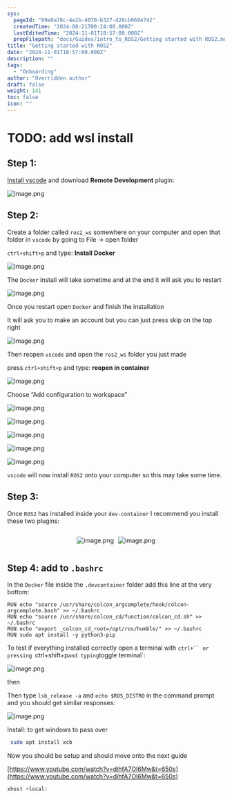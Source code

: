 ```yaml
---
sys:
  pageId: "89e0a78c-4e2b-4070-b327-d28cb0694742"
  createdTime: "2024-08-21T00:24:00.000Z"
  lastEditedTime: "2024-11-01T18:57:00.000Z"
  propFilepath: "docs/Guides/intro_to_ROS2/Getting started with ROS2.md"
title: "Getting started with ROS2"
date: "2024-11-01T18:57:00.000Z"
description: ""
tags:
  - "Onboarding"
author: "Overridden author"
draft: false
weight: 141
toc: false
icon: ""
---
```


# TODO: add wsl install

## Step 1:

[Install vscode](https://code.visualstudio.com/download) and download **Remote Development** plugin:

![image.png](https://prod-files-secure.s3.us-west-2.amazonaws.com/d518164a-d88e-44d1-a4ee-3adb3bd8bce0/efb52993-1881-4a40-b95e-6f020334f022/image.png?X-Amz-Algorithm=AWS4-HMAC-SHA256&X-Amz-Content-Sha256=UNSIGNED-PAYLOAD&X-Amz-Credential=ASIAZI2LB4667JBURKJG%2F20250217%2Fus-west-2%2Fs3%2Faws4_request&X-Amz-Date=20250217T100848Z&X-Amz-Expires=3600&X-Amz-Security-Token=IQoJb3JpZ2luX2VjEEkaCXVzLXdlc3QtMiJHMEUCIEQrNd0DxNE%2F7JuxeY5x67f4Vqn12BfT6hjdHyoOwTpRAiEA7AiJF3UCHZwwGGTqkA2h2AxHGyzZ3k5QlUaO1Dh9YS8q%2FwMIchAAGgw2Mzc0MjMxODM4MDUiDHfLEcPbnzdh29gqDyrcA0vLBRA%2FgGJ9rWpnlvdWsNaql642roAjurxYRPfgsfMDo7CCYWNihUJMaF95GUe8O3aa7iH1gD255xSNcvmoy9ojmNLBvlMkvI55Zq8q%2B6pVEaNUu7VnQjKwdAqAtvYDedxyS7SXo%2BK4hZrNelmqntWf61GRj%2BtDXCUT6Tg6oonofLIIIJPgg9YKt0LH8xFFRxSSgYomXM4VoooJTPnyHN5blHorpQJ0oSroqs6dAjCS6TvWKJucFFRD2C5IstKdVYCw%2By8PQ7QeNrt6hctNi0st%2B6%2BIe1S8ezZHZbylYDoo9yYN1xPFK%2F1w2sbztXEepbbk%2Bbren0xj6yn%2FiYZkmYT55zPbqf2VG95WntP0Q3VD9%2BEZvjrQ5rfFmdWGvHBvY3xCMXIAc5RyNwdRseyUJbeXU60uNLHERdJsWo1%2F%2BnFGwyavSL56dgLQiUF%2B%2BOzx%2BNom7AxNCA%2Bb0ceNzC8dBIgrEZ7wQ09B639epBSpVIMEZQnnLE8JDymMB5ia4pfbLeF1xWgHjtylmgAJnsM%2BIkheudtTCa2l0VOdeLClp%2FjntNTGcdWL%2BD3%2FaC8dBBYOnFXmSPbfruHrs9wJvdPdGxO%2BW2OnXe0stwXshVQnwtCl4%2BTqfT0f8etVO9CDMNHpy70GOqUBzSpdiY7jkBDY%2FkRHsWCCKGWfQl1HHnaU5F5xglmnwhUMS%2FQEryFgWWxTxkhm9LtsXrp3gactn74QCrpTfg4bdB%2FuarEYlq3gpyII7Nrdh7k85R7uzRcmKIORCO1T9ZOQkGCoxzt4Mdxwuc%2B%2FCZcgMKJjGfNwHfohKNFOEaZHmg1UtSgr5vPFUrlmxk%2B1CdA%2FFrv2QzPxh6A7Ud5eZT%2B4hfOoLJSe&X-Amz-Signature=daa79e78e2291ee2f9d57057d6bb95057227a806c8cc83ae7717598ccec7bc0a&X-Amz-SignedHeaders=host&x-id=GetObject)

## Step 2:

Create a folder called `ros2_ws` somewhere on your computer and open that folder in `vscode` by going to File → open folder 

`ctrl+shift+p` and type: **Install Docker**

![image.png](https://prod-files-secure.s3.us-west-2.amazonaws.com/d518164a-d88e-44d1-a4ee-3adb3bd8bce0/2269dc0e-1cd5-47ff-bceb-c04ad9b2eab0/image.png?X-Amz-Algorithm=AWS4-HMAC-SHA256&X-Amz-Content-Sha256=UNSIGNED-PAYLOAD&X-Amz-Credential=ASIAZI2LB4667JBURKJG%2F20250217%2Fus-west-2%2Fs3%2Faws4_request&X-Amz-Date=20250217T100848Z&X-Amz-Expires=3600&X-Amz-Security-Token=IQoJb3JpZ2luX2VjEEkaCXVzLXdlc3QtMiJHMEUCIEQrNd0DxNE%2F7JuxeY5x67f4Vqn12BfT6hjdHyoOwTpRAiEA7AiJF3UCHZwwGGTqkA2h2AxHGyzZ3k5QlUaO1Dh9YS8q%2FwMIchAAGgw2Mzc0MjMxODM4MDUiDHfLEcPbnzdh29gqDyrcA0vLBRA%2FgGJ9rWpnlvdWsNaql642roAjurxYRPfgsfMDo7CCYWNihUJMaF95GUe8O3aa7iH1gD255xSNcvmoy9ojmNLBvlMkvI55Zq8q%2B6pVEaNUu7VnQjKwdAqAtvYDedxyS7SXo%2BK4hZrNelmqntWf61GRj%2BtDXCUT6Tg6oonofLIIIJPgg9YKt0LH8xFFRxSSgYomXM4VoooJTPnyHN5blHorpQJ0oSroqs6dAjCS6TvWKJucFFRD2C5IstKdVYCw%2By8PQ7QeNrt6hctNi0st%2B6%2BIe1S8ezZHZbylYDoo9yYN1xPFK%2F1w2sbztXEepbbk%2Bbren0xj6yn%2FiYZkmYT55zPbqf2VG95WntP0Q3VD9%2BEZvjrQ5rfFmdWGvHBvY3xCMXIAc5RyNwdRseyUJbeXU60uNLHERdJsWo1%2F%2BnFGwyavSL56dgLQiUF%2B%2BOzx%2BNom7AxNCA%2Bb0ceNzC8dBIgrEZ7wQ09B639epBSpVIMEZQnnLE8JDymMB5ia4pfbLeF1xWgHjtylmgAJnsM%2BIkheudtTCa2l0VOdeLClp%2FjntNTGcdWL%2BD3%2FaC8dBBYOnFXmSPbfruHrs9wJvdPdGxO%2BW2OnXe0stwXshVQnwtCl4%2BTqfT0f8etVO9CDMNHpy70GOqUBzSpdiY7jkBDY%2FkRHsWCCKGWfQl1HHnaU5F5xglmnwhUMS%2FQEryFgWWxTxkhm9LtsXrp3gactn74QCrpTfg4bdB%2FuarEYlq3gpyII7Nrdh7k85R7uzRcmKIORCO1T9ZOQkGCoxzt4Mdxwuc%2B%2FCZcgMKJjGfNwHfohKNFOEaZHmg1UtSgr5vPFUrlmxk%2B1CdA%2FFrv2QzPxh6A7Ud5eZT%2B4hfOoLJSe&X-Amz-Signature=d1f4519d7e655441dd95fd36dce2cc9624501584c3f3109f5ec3b306d802d81c&X-Amz-SignedHeaders=host&x-id=GetObject)

The `Docker` install will take sometime and at the end it will ask you to restart

![image.png](https://prod-files-secure.s3.us-west-2.amazonaws.com/d518164a-d88e-44d1-a4ee-3adb3bd8bce0/ed233f78-be33-4b1f-b89c-9c346c0e961e/image.png?X-Amz-Algorithm=AWS4-HMAC-SHA256&X-Amz-Content-Sha256=UNSIGNED-PAYLOAD&X-Amz-Credential=ASIAZI2LB4667JBURKJG%2F20250217%2Fus-west-2%2Fs3%2Faws4_request&X-Amz-Date=20250217T100848Z&X-Amz-Expires=3600&X-Amz-Security-Token=IQoJb3JpZ2luX2VjEEkaCXVzLXdlc3QtMiJHMEUCIEQrNd0DxNE%2F7JuxeY5x67f4Vqn12BfT6hjdHyoOwTpRAiEA7AiJF3UCHZwwGGTqkA2h2AxHGyzZ3k5QlUaO1Dh9YS8q%2FwMIchAAGgw2Mzc0MjMxODM4MDUiDHfLEcPbnzdh29gqDyrcA0vLBRA%2FgGJ9rWpnlvdWsNaql642roAjurxYRPfgsfMDo7CCYWNihUJMaF95GUe8O3aa7iH1gD255xSNcvmoy9ojmNLBvlMkvI55Zq8q%2B6pVEaNUu7VnQjKwdAqAtvYDedxyS7SXo%2BK4hZrNelmqntWf61GRj%2BtDXCUT6Tg6oonofLIIIJPgg9YKt0LH8xFFRxSSgYomXM4VoooJTPnyHN5blHorpQJ0oSroqs6dAjCS6TvWKJucFFRD2C5IstKdVYCw%2By8PQ7QeNrt6hctNi0st%2B6%2BIe1S8ezZHZbylYDoo9yYN1xPFK%2F1w2sbztXEepbbk%2Bbren0xj6yn%2FiYZkmYT55zPbqf2VG95WntP0Q3VD9%2BEZvjrQ5rfFmdWGvHBvY3xCMXIAc5RyNwdRseyUJbeXU60uNLHERdJsWo1%2F%2BnFGwyavSL56dgLQiUF%2B%2BOzx%2BNom7AxNCA%2Bb0ceNzC8dBIgrEZ7wQ09B639epBSpVIMEZQnnLE8JDymMB5ia4pfbLeF1xWgHjtylmgAJnsM%2BIkheudtTCa2l0VOdeLClp%2FjntNTGcdWL%2BD3%2FaC8dBBYOnFXmSPbfruHrs9wJvdPdGxO%2BW2OnXe0stwXshVQnwtCl4%2BTqfT0f8etVO9CDMNHpy70GOqUBzSpdiY7jkBDY%2FkRHsWCCKGWfQl1HHnaU5F5xglmnwhUMS%2FQEryFgWWxTxkhm9LtsXrp3gactn74QCrpTfg4bdB%2FuarEYlq3gpyII7Nrdh7k85R7uzRcmKIORCO1T9ZOQkGCoxzt4Mdxwuc%2B%2FCZcgMKJjGfNwHfohKNFOEaZHmg1UtSgr5vPFUrlmxk%2B1CdA%2FFrv2QzPxh6A7Ud5eZT%2B4hfOoLJSe&X-Amz-Signature=6834e95a844b9c867022fb38a35ed81509371d3959d4ab957dbbf4806f15f82e&X-Amz-SignedHeaders=host&x-id=GetObject)

Once you restart open `Docker` and finish the installation

It will ask you to make an account but you can just press skip on the top right

![image.png](https://prod-files-secure.s3.us-west-2.amazonaws.com/d518164a-d88e-44d1-a4ee-3adb3bd8bce0/21010ad9-1659-4fd9-9f59-9932a09b2a3d/image.png?X-Amz-Algorithm=AWS4-HMAC-SHA256&X-Amz-Content-Sha256=UNSIGNED-PAYLOAD&X-Amz-Credential=ASIAZI2LB4667JBURKJG%2F20250217%2Fus-west-2%2Fs3%2Faws4_request&X-Amz-Date=20250217T100848Z&X-Amz-Expires=3600&X-Amz-Security-Token=IQoJb3JpZ2luX2VjEEkaCXVzLXdlc3QtMiJHMEUCIEQrNd0DxNE%2F7JuxeY5x67f4Vqn12BfT6hjdHyoOwTpRAiEA7AiJF3UCHZwwGGTqkA2h2AxHGyzZ3k5QlUaO1Dh9YS8q%2FwMIchAAGgw2Mzc0MjMxODM4MDUiDHfLEcPbnzdh29gqDyrcA0vLBRA%2FgGJ9rWpnlvdWsNaql642roAjurxYRPfgsfMDo7CCYWNihUJMaF95GUe8O3aa7iH1gD255xSNcvmoy9ojmNLBvlMkvI55Zq8q%2B6pVEaNUu7VnQjKwdAqAtvYDedxyS7SXo%2BK4hZrNelmqntWf61GRj%2BtDXCUT6Tg6oonofLIIIJPgg9YKt0LH8xFFRxSSgYomXM4VoooJTPnyHN5blHorpQJ0oSroqs6dAjCS6TvWKJucFFRD2C5IstKdVYCw%2By8PQ7QeNrt6hctNi0st%2B6%2BIe1S8ezZHZbylYDoo9yYN1xPFK%2F1w2sbztXEepbbk%2Bbren0xj6yn%2FiYZkmYT55zPbqf2VG95WntP0Q3VD9%2BEZvjrQ5rfFmdWGvHBvY3xCMXIAc5RyNwdRseyUJbeXU60uNLHERdJsWo1%2F%2BnFGwyavSL56dgLQiUF%2B%2BOzx%2BNom7AxNCA%2Bb0ceNzC8dBIgrEZ7wQ09B639epBSpVIMEZQnnLE8JDymMB5ia4pfbLeF1xWgHjtylmgAJnsM%2BIkheudtTCa2l0VOdeLClp%2FjntNTGcdWL%2BD3%2FaC8dBBYOnFXmSPbfruHrs9wJvdPdGxO%2BW2OnXe0stwXshVQnwtCl4%2BTqfT0f8etVO9CDMNHpy70GOqUBzSpdiY7jkBDY%2FkRHsWCCKGWfQl1HHnaU5F5xglmnwhUMS%2FQEryFgWWxTxkhm9LtsXrp3gactn74QCrpTfg4bdB%2FuarEYlq3gpyII7Nrdh7k85R7uzRcmKIORCO1T9ZOQkGCoxzt4Mdxwuc%2B%2FCZcgMKJjGfNwHfohKNFOEaZHmg1UtSgr5vPFUrlmxk%2B1CdA%2FFrv2QzPxh6A7Ud5eZT%2B4hfOoLJSe&X-Amz-Signature=e46858faf58811123aaf62b30bb8ccb8a7f79f5efdb6b9e4890eacf23990c4b9&X-Amz-SignedHeaders=host&x-id=GetObject)

Then reopen `vscode` and open the `ros2_ws` folder you just made

press `ctrl+shift+p` and type: **reopen in container**

![image.png](https://prod-files-secure.s3.us-west-2.amazonaws.com/d518164a-d88e-44d1-a4ee-3adb3bd8bce0/4e93b8c2-41ad-488c-8095-c74205196118/image.png?X-Amz-Algorithm=AWS4-HMAC-SHA256&X-Amz-Content-Sha256=UNSIGNED-PAYLOAD&X-Amz-Credential=ASIAZI2LB4667JBURKJG%2F20250217%2Fus-west-2%2Fs3%2Faws4_request&X-Amz-Date=20250217T100848Z&X-Amz-Expires=3600&X-Amz-Security-Token=IQoJb3JpZ2luX2VjEEkaCXVzLXdlc3QtMiJHMEUCIEQrNd0DxNE%2F7JuxeY5x67f4Vqn12BfT6hjdHyoOwTpRAiEA7AiJF3UCHZwwGGTqkA2h2AxHGyzZ3k5QlUaO1Dh9YS8q%2FwMIchAAGgw2Mzc0MjMxODM4MDUiDHfLEcPbnzdh29gqDyrcA0vLBRA%2FgGJ9rWpnlvdWsNaql642roAjurxYRPfgsfMDo7CCYWNihUJMaF95GUe8O3aa7iH1gD255xSNcvmoy9ojmNLBvlMkvI55Zq8q%2B6pVEaNUu7VnQjKwdAqAtvYDedxyS7SXo%2BK4hZrNelmqntWf61GRj%2BtDXCUT6Tg6oonofLIIIJPgg9YKt0LH8xFFRxSSgYomXM4VoooJTPnyHN5blHorpQJ0oSroqs6dAjCS6TvWKJucFFRD2C5IstKdVYCw%2By8PQ7QeNrt6hctNi0st%2B6%2BIe1S8ezZHZbylYDoo9yYN1xPFK%2F1w2sbztXEepbbk%2Bbren0xj6yn%2FiYZkmYT55zPbqf2VG95WntP0Q3VD9%2BEZvjrQ5rfFmdWGvHBvY3xCMXIAc5RyNwdRseyUJbeXU60uNLHERdJsWo1%2F%2BnFGwyavSL56dgLQiUF%2B%2BOzx%2BNom7AxNCA%2Bb0ceNzC8dBIgrEZ7wQ09B639epBSpVIMEZQnnLE8JDymMB5ia4pfbLeF1xWgHjtylmgAJnsM%2BIkheudtTCa2l0VOdeLClp%2FjntNTGcdWL%2BD3%2FaC8dBBYOnFXmSPbfruHrs9wJvdPdGxO%2BW2OnXe0stwXshVQnwtCl4%2BTqfT0f8etVO9CDMNHpy70GOqUBzSpdiY7jkBDY%2FkRHsWCCKGWfQl1HHnaU5F5xglmnwhUMS%2FQEryFgWWxTxkhm9LtsXrp3gactn74QCrpTfg4bdB%2FuarEYlq3gpyII7Nrdh7k85R7uzRcmKIORCO1T9ZOQkGCoxzt4Mdxwuc%2B%2FCZcgMKJjGfNwHfohKNFOEaZHmg1UtSgr5vPFUrlmxk%2B1CdA%2FFrv2QzPxh6A7Ud5eZT%2B4hfOoLJSe&X-Amz-Signature=2a3fa797cb2918cd7176a8878f1866b7c1de3db6b2108db913ac07f0bd5afa3d&X-Amz-SignedHeaders=host&x-id=GetObject)

Choose “Add configuration to workspace”

![image.png](https://prod-files-secure.s3.us-west-2.amazonaws.com/d518164a-d88e-44d1-a4ee-3adb3bd8bce0/9560b282-5060-4989-ba37-97e7b2c22476/image.png?X-Amz-Algorithm=AWS4-HMAC-SHA256&X-Amz-Content-Sha256=UNSIGNED-PAYLOAD&X-Amz-Credential=ASIAZI2LB4667JBURKJG%2F20250217%2Fus-west-2%2Fs3%2Faws4_request&X-Amz-Date=20250217T100848Z&X-Amz-Expires=3600&X-Amz-Security-Token=IQoJb3JpZ2luX2VjEEkaCXVzLXdlc3QtMiJHMEUCIEQrNd0DxNE%2F7JuxeY5x67f4Vqn12BfT6hjdHyoOwTpRAiEA7AiJF3UCHZwwGGTqkA2h2AxHGyzZ3k5QlUaO1Dh9YS8q%2FwMIchAAGgw2Mzc0MjMxODM4MDUiDHfLEcPbnzdh29gqDyrcA0vLBRA%2FgGJ9rWpnlvdWsNaql642roAjurxYRPfgsfMDo7CCYWNihUJMaF95GUe8O3aa7iH1gD255xSNcvmoy9ojmNLBvlMkvI55Zq8q%2B6pVEaNUu7VnQjKwdAqAtvYDedxyS7SXo%2BK4hZrNelmqntWf61GRj%2BtDXCUT6Tg6oonofLIIIJPgg9YKt0LH8xFFRxSSgYomXM4VoooJTPnyHN5blHorpQJ0oSroqs6dAjCS6TvWKJucFFRD2C5IstKdVYCw%2By8PQ7QeNrt6hctNi0st%2B6%2BIe1S8ezZHZbylYDoo9yYN1xPFK%2F1w2sbztXEepbbk%2Bbren0xj6yn%2FiYZkmYT55zPbqf2VG95WntP0Q3VD9%2BEZvjrQ5rfFmdWGvHBvY3xCMXIAc5RyNwdRseyUJbeXU60uNLHERdJsWo1%2F%2BnFGwyavSL56dgLQiUF%2B%2BOzx%2BNom7AxNCA%2Bb0ceNzC8dBIgrEZ7wQ09B639epBSpVIMEZQnnLE8JDymMB5ia4pfbLeF1xWgHjtylmgAJnsM%2BIkheudtTCa2l0VOdeLClp%2FjntNTGcdWL%2BD3%2FaC8dBBYOnFXmSPbfruHrs9wJvdPdGxO%2BW2OnXe0stwXshVQnwtCl4%2BTqfT0f8etVO9CDMNHpy70GOqUBzSpdiY7jkBDY%2FkRHsWCCKGWfQl1HHnaU5F5xglmnwhUMS%2FQEryFgWWxTxkhm9LtsXrp3gactn74QCrpTfg4bdB%2FuarEYlq3gpyII7Nrdh7k85R7uzRcmKIORCO1T9ZOQkGCoxzt4Mdxwuc%2B%2FCZcgMKJjGfNwHfohKNFOEaZHmg1UtSgr5vPFUrlmxk%2B1CdA%2FFrv2QzPxh6A7Ud5eZT%2B4hfOoLJSe&X-Amz-Signature=1fccbf7dba642d042bf823036ee9769af039a095ac3c0cacd9ae164b24493b0d&X-Amz-SignedHeaders=host&x-id=GetObject)

![image.png](https://prod-files-secure.s3.us-west-2.amazonaws.com/d518164a-d88e-44d1-a4ee-3adb3bd8bce0/2ee63f81-886b-48e8-a553-dc6e5eac99e4/image.png?X-Amz-Algorithm=AWS4-HMAC-SHA256&X-Amz-Content-Sha256=UNSIGNED-PAYLOAD&X-Amz-Credential=ASIAZI2LB4667JBURKJG%2F20250217%2Fus-west-2%2Fs3%2Faws4_request&X-Amz-Date=20250217T100848Z&X-Amz-Expires=3600&X-Amz-Security-Token=IQoJb3JpZ2luX2VjEEkaCXVzLXdlc3QtMiJHMEUCIEQrNd0DxNE%2F7JuxeY5x67f4Vqn12BfT6hjdHyoOwTpRAiEA7AiJF3UCHZwwGGTqkA2h2AxHGyzZ3k5QlUaO1Dh9YS8q%2FwMIchAAGgw2Mzc0MjMxODM4MDUiDHfLEcPbnzdh29gqDyrcA0vLBRA%2FgGJ9rWpnlvdWsNaql642roAjurxYRPfgsfMDo7CCYWNihUJMaF95GUe8O3aa7iH1gD255xSNcvmoy9ojmNLBvlMkvI55Zq8q%2B6pVEaNUu7VnQjKwdAqAtvYDedxyS7SXo%2BK4hZrNelmqntWf61GRj%2BtDXCUT6Tg6oonofLIIIJPgg9YKt0LH8xFFRxSSgYomXM4VoooJTPnyHN5blHorpQJ0oSroqs6dAjCS6TvWKJucFFRD2C5IstKdVYCw%2By8PQ7QeNrt6hctNi0st%2B6%2BIe1S8ezZHZbylYDoo9yYN1xPFK%2F1w2sbztXEepbbk%2Bbren0xj6yn%2FiYZkmYT55zPbqf2VG95WntP0Q3VD9%2BEZvjrQ5rfFmdWGvHBvY3xCMXIAc5RyNwdRseyUJbeXU60uNLHERdJsWo1%2F%2BnFGwyavSL56dgLQiUF%2B%2BOzx%2BNom7AxNCA%2Bb0ceNzC8dBIgrEZ7wQ09B639epBSpVIMEZQnnLE8JDymMB5ia4pfbLeF1xWgHjtylmgAJnsM%2BIkheudtTCa2l0VOdeLClp%2FjntNTGcdWL%2BD3%2FaC8dBBYOnFXmSPbfruHrs9wJvdPdGxO%2BW2OnXe0stwXshVQnwtCl4%2BTqfT0f8etVO9CDMNHpy70GOqUBzSpdiY7jkBDY%2FkRHsWCCKGWfQl1HHnaU5F5xglmnwhUMS%2FQEryFgWWxTxkhm9LtsXrp3gactn74QCrpTfg4bdB%2FuarEYlq3gpyII7Nrdh7k85R7uzRcmKIORCO1T9ZOQkGCoxzt4Mdxwuc%2B%2FCZcgMKJjGfNwHfohKNFOEaZHmg1UtSgr5vPFUrlmxk%2B1CdA%2FFrv2QzPxh6A7Ud5eZT%2B4hfOoLJSe&X-Amz-Signature=6de6efcc31cf5090552fac56084634ea38c9818bd32005540adbc35cb83898f0&X-Amz-SignedHeaders=host&x-id=GetObject)

![image.png](https://prod-files-secure.s3.us-west-2.amazonaws.com/d518164a-d88e-44d1-a4ee-3adb3bd8bce0/ae1580b2-b048-407e-aed9-b584224a7a04/image.png?X-Amz-Algorithm=AWS4-HMAC-SHA256&X-Amz-Content-Sha256=UNSIGNED-PAYLOAD&X-Amz-Credential=ASIAZI2LB4667JBURKJG%2F20250217%2Fus-west-2%2Fs3%2Faws4_request&X-Amz-Date=20250217T100848Z&X-Amz-Expires=3600&X-Amz-Security-Token=IQoJb3JpZ2luX2VjEEkaCXVzLXdlc3QtMiJHMEUCIEQrNd0DxNE%2F7JuxeY5x67f4Vqn12BfT6hjdHyoOwTpRAiEA7AiJF3UCHZwwGGTqkA2h2AxHGyzZ3k5QlUaO1Dh9YS8q%2FwMIchAAGgw2Mzc0MjMxODM4MDUiDHfLEcPbnzdh29gqDyrcA0vLBRA%2FgGJ9rWpnlvdWsNaql642roAjurxYRPfgsfMDo7CCYWNihUJMaF95GUe8O3aa7iH1gD255xSNcvmoy9ojmNLBvlMkvI55Zq8q%2B6pVEaNUu7VnQjKwdAqAtvYDedxyS7SXo%2BK4hZrNelmqntWf61GRj%2BtDXCUT6Tg6oonofLIIIJPgg9YKt0LH8xFFRxSSgYomXM4VoooJTPnyHN5blHorpQJ0oSroqs6dAjCS6TvWKJucFFRD2C5IstKdVYCw%2By8PQ7QeNrt6hctNi0st%2B6%2BIe1S8ezZHZbylYDoo9yYN1xPFK%2F1w2sbztXEepbbk%2Bbren0xj6yn%2FiYZkmYT55zPbqf2VG95WntP0Q3VD9%2BEZvjrQ5rfFmdWGvHBvY3xCMXIAc5RyNwdRseyUJbeXU60uNLHERdJsWo1%2F%2BnFGwyavSL56dgLQiUF%2B%2BOzx%2BNom7AxNCA%2Bb0ceNzC8dBIgrEZ7wQ09B639epBSpVIMEZQnnLE8JDymMB5ia4pfbLeF1xWgHjtylmgAJnsM%2BIkheudtTCa2l0VOdeLClp%2FjntNTGcdWL%2BD3%2FaC8dBBYOnFXmSPbfruHrs9wJvdPdGxO%2BW2OnXe0stwXshVQnwtCl4%2BTqfT0f8etVO9CDMNHpy70GOqUBzSpdiY7jkBDY%2FkRHsWCCKGWfQl1HHnaU5F5xglmnwhUMS%2FQEryFgWWxTxkhm9LtsXrp3gactn74QCrpTfg4bdB%2FuarEYlq3gpyII7Nrdh7k85R7uzRcmKIORCO1T9ZOQkGCoxzt4Mdxwuc%2B%2FCZcgMKJjGfNwHfohKNFOEaZHmg1UtSgr5vPFUrlmxk%2B1CdA%2FFrv2QzPxh6A7Ud5eZT%2B4hfOoLJSe&X-Amz-Signature=f1e169ceae7f014ecc5632ffba11a1124e9e8e00b3484d25bddc7859e30064a5&X-Amz-SignedHeaders=host&x-id=GetObject)

![image.png](https://prod-files-secure.s3.us-west-2.amazonaws.com/d518164a-d88e-44d1-a4ee-3adb3bd8bce0/53255b28-f75e-430f-b9e3-c0ac8577e42b/image.png?X-Amz-Algorithm=AWS4-HMAC-SHA256&X-Amz-Content-Sha256=UNSIGNED-PAYLOAD&X-Amz-Credential=ASIAZI2LB4667JBURKJG%2F20250217%2Fus-west-2%2Fs3%2Faws4_request&X-Amz-Date=20250217T100848Z&X-Amz-Expires=3600&X-Amz-Security-Token=IQoJb3JpZ2luX2VjEEkaCXVzLXdlc3QtMiJHMEUCIEQrNd0DxNE%2F7JuxeY5x67f4Vqn12BfT6hjdHyoOwTpRAiEA7AiJF3UCHZwwGGTqkA2h2AxHGyzZ3k5QlUaO1Dh9YS8q%2FwMIchAAGgw2Mzc0MjMxODM4MDUiDHfLEcPbnzdh29gqDyrcA0vLBRA%2FgGJ9rWpnlvdWsNaql642roAjurxYRPfgsfMDo7CCYWNihUJMaF95GUe8O3aa7iH1gD255xSNcvmoy9ojmNLBvlMkvI55Zq8q%2B6pVEaNUu7VnQjKwdAqAtvYDedxyS7SXo%2BK4hZrNelmqntWf61GRj%2BtDXCUT6Tg6oonofLIIIJPgg9YKt0LH8xFFRxSSgYomXM4VoooJTPnyHN5blHorpQJ0oSroqs6dAjCS6TvWKJucFFRD2C5IstKdVYCw%2By8PQ7QeNrt6hctNi0st%2B6%2BIe1S8ezZHZbylYDoo9yYN1xPFK%2F1w2sbztXEepbbk%2Bbren0xj6yn%2FiYZkmYT55zPbqf2VG95WntP0Q3VD9%2BEZvjrQ5rfFmdWGvHBvY3xCMXIAc5RyNwdRseyUJbeXU60uNLHERdJsWo1%2F%2BnFGwyavSL56dgLQiUF%2B%2BOzx%2BNom7AxNCA%2Bb0ceNzC8dBIgrEZ7wQ09B639epBSpVIMEZQnnLE8JDymMB5ia4pfbLeF1xWgHjtylmgAJnsM%2BIkheudtTCa2l0VOdeLClp%2FjntNTGcdWL%2BD3%2FaC8dBBYOnFXmSPbfruHrs9wJvdPdGxO%2BW2OnXe0stwXshVQnwtCl4%2BTqfT0f8etVO9CDMNHpy70GOqUBzSpdiY7jkBDY%2FkRHsWCCKGWfQl1HHnaU5F5xglmnwhUMS%2FQEryFgWWxTxkhm9LtsXrp3gactn74QCrpTfg4bdB%2FuarEYlq3gpyII7Nrdh7k85R7uzRcmKIORCO1T9ZOQkGCoxzt4Mdxwuc%2B%2FCZcgMKJjGfNwHfohKNFOEaZHmg1UtSgr5vPFUrlmxk%2B1CdA%2FFrv2QzPxh6A7Ud5eZT%2B4hfOoLJSe&X-Amz-Signature=4e9c27c22ec547759fa02ed527eb4a5cfbf60dbf912476b1cfc8f6e6bb4b45be&X-Amz-SignedHeaders=host&x-id=GetObject)

![image.png](https://prod-files-secure.s3.us-west-2.amazonaws.com/d518164a-d88e-44d1-a4ee-3adb3bd8bce0/7c562767-5af9-4ffb-97d1-327bcdf4ee00/image.png?X-Amz-Algorithm=AWS4-HMAC-SHA256&X-Amz-Content-Sha256=UNSIGNED-PAYLOAD&X-Amz-Credential=ASIAZI2LB4667JBURKJG%2F20250217%2Fus-west-2%2Fs3%2Faws4_request&X-Amz-Date=20250217T100848Z&X-Amz-Expires=3600&X-Amz-Security-Token=IQoJb3JpZ2luX2VjEEkaCXVzLXdlc3QtMiJHMEUCIEQrNd0DxNE%2F7JuxeY5x67f4Vqn12BfT6hjdHyoOwTpRAiEA7AiJF3UCHZwwGGTqkA2h2AxHGyzZ3k5QlUaO1Dh9YS8q%2FwMIchAAGgw2Mzc0MjMxODM4MDUiDHfLEcPbnzdh29gqDyrcA0vLBRA%2FgGJ9rWpnlvdWsNaql642roAjurxYRPfgsfMDo7CCYWNihUJMaF95GUe8O3aa7iH1gD255xSNcvmoy9ojmNLBvlMkvI55Zq8q%2B6pVEaNUu7VnQjKwdAqAtvYDedxyS7SXo%2BK4hZrNelmqntWf61GRj%2BtDXCUT6Tg6oonofLIIIJPgg9YKt0LH8xFFRxSSgYomXM4VoooJTPnyHN5blHorpQJ0oSroqs6dAjCS6TvWKJucFFRD2C5IstKdVYCw%2By8PQ7QeNrt6hctNi0st%2B6%2BIe1S8ezZHZbylYDoo9yYN1xPFK%2F1w2sbztXEepbbk%2Bbren0xj6yn%2FiYZkmYT55zPbqf2VG95WntP0Q3VD9%2BEZvjrQ5rfFmdWGvHBvY3xCMXIAc5RyNwdRseyUJbeXU60uNLHERdJsWo1%2F%2BnFGwyavSL56dgLQiUF%2B%2BOzx%2BNom7AxNCA%2Bb0ceNzC8dBIgrEZ7wQ09B639epBSpVIMEZQnnLE8JDymMB5ia4pfbLeF1xWgHjtylmgAJnsM%2BIkheudtTCa2l0VOdeLClp%2FjntNTGcdWL%2BD3%2FaC8dBBYOnFXmSPbfruHrs9wJvdPdGxO%2BW2OnXe0stwXshVQnwtCl4%2BTqfT0f8etVO9CDMNHpy70GOqUBzSpdiY7jkBDY%2FkRHsWCCKGWfQl1HHnaU5F5xglmnwhUMS%2FQEryFgWWxTxkhm9LtsXrp3gactn74QCrpTfg4bdB%2FuarEYlq3gpyII7Nrdh7k85R7uzRcmKIORCO1T9ZOQkGCoxzt4Mdxwuc%2B%2FCZcgMKJjGfNwHfohKNFOEaZHmg1UtSgr5vPFUrlmxk%2B1CdA%2FFrv2QzPxh6A7Ud5eZT%2B4hfOoLJSe&X-Amz-Signature=1632ab2bd2496b6dc16e6d84f9cde3ac491a31ddb371fd215e682442e01ef6ff&X-Amz-SignedHeaders=host&x-id=GetObject)

`vscode` will now install `ROS2` onto your computer so this may take some time.

## Step 3:

Once `ROS2` has installed inside your `dev-container` I recommend you install these two plugins:

<div style="display: flex;flex-direction: row; column-gap:10px; max-width: 630px;justify-content: center;">
<div>

![image.png](https://prod-files-secure.s3.us-west-2.amazonaws.com/d518164a-d88e-44d1-a4ee-3adb3bd8bce0/3fc3d550-5a54-4ba1-ba6b-faa01cdb7369/image.png?X-Amz-Algorithm=AWS4-HMAC-SHA256&X-Amz-Content-Sha256=UNSIGNED-PAYLOAD&X-Amz-Credential=ASIAZI2LB466ZOYTIDLQ%2F20250217%2Fus-west-2%2Fs3%2Faws4_request&X-Amz-Date=20250217T100849Z&X-Amz-Expires=3600&X-Amz-Security-Token=IQoJb3JpZ2luX2VjEEkaCXVzLXdlc3QtMiJIMEYCIQCsnWSLdrfnPdt%2FW5Lub511Qwn0S9YzGt0GSjXIajlteQIhAKSvFkcmqNRZISrfZZUqY1bT%2BScpng1QaDsejAMStKQ%2BKv8DCHIQABoMNjM3NDIzMTgzODA1Igx3KgY%2FhIbHd1J5pjcq3AN3v%2Ba%2Fyw0Vs4WUT81r6yOhIhPwUU1tKA5e9zNssh6ymav5ytJ0ndYKr4AQgnB1q7Q16bTt2zOKY7KCNGzhz4iHgGcjzfYqzv5XsLUyWD9K9Xh9g9Jr%2F5QQUZ6yngg6dicw%2BtqxSMcvPNlyoXO5No40skTle1VDYffdWltkODcwPnxWpRtwE5099ojjaQhTUwcRCHbhbAfOkQiJ43jED89hgIf%2BEv1AGYZkEVfGEDIyAvUlsdd3MHyOnKprxoxD25091km4V0JvFxRQ9AL3TwPNENIUB2VQ6KiuAY%2BfZdsU%2Fpxml3MZxyOQ1lxNe%2FjV21kuSbDBVS6tYdBVXQ%2FuKVSDA4XRSxLcDXVCyrdLxlbRUSf%2FNvE5OpYpESkFHbVJhYSokR8Ixv4Ds5L%2FgV0VwVstf3x29aqJlYkZ3uxjsxynD4pdGs16ZNj2p7ZJ20utAxhHDY29H99sOU8HXKornTdv9JH8K0cLp1Tv4a8i%2FVNr1%2Fo10WICzRFR%2BidNaCuXrUdMhItxPI0UDTqQiVZlks5c3dktKoabga8r4kPBrD0oZOzyjPhl6PCtRISFNY%2BWjg%2BcwUo5h8Qc%2BBOVdnTuUar36I1BFu%2Ff4ZFH3Iy8yIeeXi9DSX433hb11L6KhjCB6su9BjqkAS6l5kJV1N0RP61yL%2F8klrnqmbqu4CVZM7D5%2BX5KOlrn6veVX1GGCbdsjUw1s%2B2j3wADezg2101ggiQyPN%2BTj4MzVMVro4HSSjGdR2bNZQnpgUYB7yd%2BEmjGnkPE28A7ceffp0pj4KDPpZlSZzJFCHqSVNIS66IFVkUZv0%2B7FV0b21FYhb6Gh3wmJHuF8gPFs3NhAexa5SO09UF2JVB%2BbId2rtDi&X-Amz-Signature=6d0509ab91298ba7acf8c8d066c2a1dcc13220e9ba3f6feb61fcaedbf80a18e7&X-Amz-SignedHeaders=host&x-id=GetObject)

</div>
<div>

![image.png](https://prod-files-secure.s3.us-west-2.amazonaws.com/d518164a-d88e-44d1-a4ee-3adb3bd8bce0/d994cc66-13c2-4093-a5a3-f84cf4601a82/image.png?X-Amz-Algorithm=AWS4-HMAC-SHA256&X-Amz-Content-Sha256=UNSIGNED-PAYLOAD&X-Amz-Credential=ASIAZI2LB46632A2JP6Y%2F20250217%2Fus-west-2%2Fs3%2Faws4_request&X-Amz-Date=20250217T100849Z&X-Amz-Expires=3600&X-Amz-Security-Token=IQoJb3JpZ2luX2VjEEkaCXVzLXdlc3QtMiJHMEUCIQDbTnM9pXr3Larn%2B%2BnVwjBoF1m2wq7dajiD83VAlRKHmAIgPZUEdE9hanJ89aBP8W64sjYJLinULBY7jt5rhzYN04Qq%2FwMIchAAGgw2Mzc0MjMxODM4MDUiDG0OsY%2B9qqtJP%2B98oyrcAwKORo9YhuLylsK2yMXPeALkhePCXq00qTU6Uq6PMpGsqgjKV2HsS2t0kPnzL8aY7mIO81a4qj3UotPu6OVaSplCj5t9Z55Vv98mb1ovLDjBfap1F8SIziBVIcPVr3RRT%2Bw8r0QmrSE2eYvRO4p80O6P4S9itwVnDGR%2BUxpYcZS3o%2Fw8q4UNV5dy5TrWC%2FnNoaX2okxr6gkUYbN3Ppm1EfVwqpSRdzLMdBlkGqqVO%2FhO6x1fpx4pXqg%2BMOowLQ5KT8qfEiT9hUfdpbwPRFPNYOiKXLWgcvzAcnDbW8jBUBTo94jxPDUrDit4YXMJUcXg4ANEzT8VG8EqobukGJ5BL3Xl0RvWzuNAq%2FrWB5z7rNZPaSnRZS5Ob%2BoLuHsp7i021LDB5i428D5f27YFC13Vo%2FYKBZZuIRSd18zY1yk8nGPykp3gyyzgDyBNeR0hnNNoqKpVpZRG%2FEsan9CP7iVEROi7jN%2B17PIwFtLVa%2BNLmg8rA8O5ZvumHTPWpOCGXaGUnOkCc%2FBpBBdHrzusvlci8ZNndsFSYg3g0f84hmnrPx2tXJlmwo207%2FMi5D5FyF8%2BxLVn4s1NoQrnNX6FRqmzp9NfkPJlpwA9d1qRAcq9BJ3DIOzT%2BTM%2BURFeCYZwMIjqy70GOqUB%2FoaROO%2FC%2FmJE9BQ0qeJju68G7QTdlLesF%2FFYCWIOfb7QQFrJEPMDI4rHtBHaPAdCqKXKggGgXVzYWE56PbzDjNo9brDLKGBQq%2FXYLjLZk4xHqGTj1Gjp8sTzlISo552misdz3HsM9zGzxyTWS4FRH6sZpnRPTOZxBK%2BdnCcrUUn2fGe2SG2hwzjukJEnhTpJsI8m6qFgUBiXeT%2FpvgL%2FXD%2BQdBew&X-Amz-Signature=f0a6676b96116e55462914eab8c7afdfb511bfceb815b775c6c4870e593c4660&X-Amz-SignedHeaders=host&x-id=GetObject)

</div>
</div>

## Step 4: add to `.bashrc`

In the `Docker` file inside the `.devcontainer` folder add this line at the very bottom: 

```docker
RUN echo "source /usr/share/colcon_argcomplete/hook/colcon-argcomplete.bash" >> ~/.bashrc
RUN echo "source /usr/share/colcon_cd/function/colcon_cd.sh" >> ~/.bashrc
RUN echo "export _colcon_cd_root=/opt/ros/humble/" >> ~/.bashrc
RUN sudo apt install -y python3-pip 
```

To test if everything installed correctly open a terminal with `ctrl+`` or pressing `ctrl+shift+p` and typing `toggle terminal`:

![image.png](https://prod-files-secure.s3.us-west-2.amazonaws.com/d518164a-d88e-44d1-a4ee-3adb3bd8bce0/6a4943d8-b04e-4c02-9a58-775f3384d1a5/image.png?X-Amz-Algorithm=AWS4-HMAC-SHA256&X-Amz-Content-Sha256=UNSIGNED-PAYLOAD&X-Amz-Credential=ASIAZI2LB4667JBURKJG%2F20250217%2Fus-west-2%2Fs3%2Faws4_request&X-Amz-Date=20250217T100848Z&X-Amz-Expires=3600&X-Amz-Security-Token=IQoJb3JpZ2luX2VjEEkaCXVzLXdlc3QtMiJHMEUCIEQrNd0DxNE%2F7JuxeY5x67f4Vqn12BfT6hjdHyoOwTpRAiEA7AiJF3UCHZwwGGTqkA2h2AxHGyzZ3k5QlUaO1Dh9YS8q%2FwMIchAAGgw2Mzc0MjMxODM4MDUiDHfLEcPbnzdh29gqDyrcA0vLBRA%2FgGJ9rWpnlvdWsNaql642roAjurxYRPfgsfMDo7CCYWNihUJMaF95GUe8O3aa7iH1gD255xSNcvmoy9ojmNLBvlMkvI55Zq8q%2B6pVEaNUu7VnQjKwdAqAtvYDedxyS7SXo%2BK4hZrNelmqntWf61GRj%2BtDXCUT6Tg6oonofLIIIJPgg9YKt0LH8xFFRxSSgYomXM4VoooJTPnyHN5blHorpQJ0oSroqs6dAjCS6TvWKJucFFRD2C5IstKdVYCw%2By8PQ7QeNrt6hctNi0st%2B6%2BIe1S8ezZHZbylYDoo9yYN1xPFK%2F1w2sbztXEepbbk%2Bbren0xj6yn%2FiYZkmYT55zPbqf2VG95WntP0Q3VD9%2BEZvjrQ5rfFmdWGvHBvY3xCMXIAc5RyNwdRseyUJbeXU60uNLHERdJsWo1%2F%2BnFGwyavSL56dgLQiUF%2B%2BOzx%2BNom7AxNCA%2Bb0ceNzC8dBIgrEZ7wQ09B639epBSpVIMEZQnnLE8JDymMB5ia4pfbLeF1xWgHjtylmgAJnsM%2BIkheudtTCa2l0VOdeLClp%2FjntNTGcdWL%2BD3%2FaC8dBBYOnFXmSPbfruHrs9wJvdPdGxO%2BW2OnXe0stwXshVQnwtCl4%2BTqfT0f8etVO9CDMNHpy70GOqUBzSpdiY7jkBDY%2FkRHsWCCKGWfQl1HHnaU5F5xglmnwhUMS%2FQEryFgWWxTxkhm9LtsXrp3gactn74QCrpTfg4bdB%2FuarEYlq3gpyII7Nrdh7k85R7uzRcmKIORCO1T9ZOQkGCoxzt4Mdxwuc%2B%2FCZcgMKJjGfNwHfohKNFOEaZHmg1UtSgr5vPFUrlmxk%2B1CdA%2FFrv2QzPxh6A7Ud5eZT%2B4hfOoLJSe&X-Amz-Signature=dea72a2bab9f5aa4477ec08290f9f743a88c2192cdd2e4593310cc27045abafb&X-Amz-SignedHeaders=host&x-id=GetObject)

then 

Then type `lsb_release -a` and `echo $ROS_DISTRO` in the command prompt and you should get similar responses:

![image.png](https://prod-files-secure.s3.us-west-2.amazonaws.com/d518164a-d88e-44d1-a4ee-3adb3bd8bce0/3e635dec-a805-4e85-8b9e-d000e5b71a4e/image.png?X-Amz-Algorithm=AWS4-HMAC-SHA256&X-Amz-Content-Sha256=UNSIGNED-PAYLOAD&X-Amz-Credential=ASIAZI2LB4667JBURKJG%2F20250217%2Fus-west-2%2Fs3%2Faws4_request&X-Amz-Date=20250217T100848Z&X-Amz-Expires=3600&X-Amz-Security-Token=IQoJb3JpZ2luX2VjEEkaCXVzLXdlc3QtMiJHMEUCIEQrNd0DxNE%2F7JuxeY5x67f4Vqn12BfT6hjdHyoOwTpRAiEA7AiJF3UCHZwwGGTqkA2h2AxHGyzZ3k5QlUaO1Dh9YS8q%2FwMIchAAGgw2Mzc0MjMxODM4MDUiDHfLEcPbnzdh29gqDyrcA0vLBRA%2FgGJ9rWpnlvdWsNaql642roAjurxYRPfgsfMDo7CCYWNihUJMaF95GUe8O3aa7iH1gD255xSNcvmoy9ojmNLBvlMkvI55Zq8q%2B6pVEaNUu7VnQjKwdAqAtvYDedxyS7SXo%2BK4hZrNelmqntWf61GRj%2BtDXCUT6Tg6oonofLIIIJPgg9YKt0LH8xFFRxSSgYomXM4VoooJTPnyHN5blHorpQJ0oSroqs6dAjCS6TvWKJucFFRD2C5IstKdVYCw%2By8PQ7QeNrt6hctNi0st%2B6%2BIe1S8ezZHZbylYDoo9yYN1xPFK%2F1w2sbztXEepbbk%2Bbren0xj6yn%2FiYZkmYT55zPbqf2VG95WntP0Q3VD9%2BEZvjrQ5rfFmdWGvHBvY3xCMXIAc5RyNwdRseyUJbeXU60uNLHERdJsWo1%2F%2BnFGwyavSL56dgLQiUF%2B%2BOzx%2BNom7AxNCA%2Bb0ceNzC8dBIgrEZ7wQ09B639epBSpVIMEZQnnLE8JDymMB5ia4pfbLeF1xWgHjtylmgAJnsM%2BIkheudtTCa2l0VOdeLClp%2FjntNTGcdWL%2BD3%2FaC8dBBYOnFXmSPbfruHrs9wJvdPdGxO%2BW2OnXe0stwXshVQnwtCl4%2BTqfT0f8etVO9CDMNHpy70GOqUBzSpdiY7jkBDY%2FkRHsWCCKGWfQl1HHnaU5F5xglmnwhUMS%2FQEryFgWWxTxkhm9LtsXrp3gactn74QCrpTfg4bdB%2FuarEYlq3gpyII7Nrdh7k85R7uzRcmKIORCO1T9ZOQkGCoxzt4Mdxwuc%2B%2FCZcgMKJjGfNwHfohKNFOEaZHmg1UtSgr5vPFUrlmxk%2B1CdA%2FFrv2QzPxh6A7Ud5eZT%2B4hfOoLJSe&X-Amz-Signature=fcbdc99f5a974c0afaa48870ec187fae39a96fe1cad43ff67c32b9d510e992ab&X-Amz-SignedHeaders=host&x-id=GetObject)

Install:  to get windows to pass over

```bash
 sudo apt install xcb
```

Now you should be setup and should move onto the next guide 

[https://www.youtube.com/watch?v=dihfA7Ol6Mw&t=650s](https://www.youtube.com/watch?v=dihfA7Ol6Mw&t=650s)

```python
xhost +local:
```

